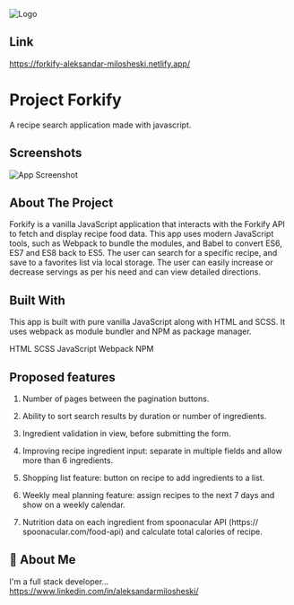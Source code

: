 
![Logo](https://forkify-aleksandar-milosheski.netlify.app/logo.8a7af738.png)


## Link

https://forkify-aleksandar-milosheski.netlify.app/

# Project Forkify

A recipe search application made with javascript.

## Screenshots
![App Screenshot](https://user-images.githubusercontent.com/82302032/150722005-25ad90ef-d542-42b1-b3b0-8391c90d7bc6.png)

## About The Project

Forkify is a vanilla JavaScript application that interacts with the Forkify API to fetch and display recipe food data. This app uses modern JavaScript tools, such as Webpack to bundle the modules, and Babel to convert ES6, ES7 and ES8 back to ES5. The user can search for a specific recipe, and save to a favorites list via local storage. The user can easily increase or decrease servings as per his need and can view detailed directions.
## Built With

This app is built with pure vanilla JavaScript along with HTML and SCSS. It uses webpack as module bundler and NPM as package manager.

HTML
SCSS
JavaScript
Webpack
NPM
## Proposed features

1. Number of pages between the pagination buttons.

2. Ability to sort search results by duration or number of ingredients.

3. Ingredient validation in view, before submitting the form.

4. Improving recipe ingredient input: separate in multiple fields and allow more than 6 ingredients.

5. Shopping list feature: button on recipe to add ingredients to a list.

6. Weekly meal planning feature: assign recipes to the next 7 days and show on a weekly calendar.

7. Nutrition data on each ingredient from spoonacular API (https:// spoonacular.com/food-api) and calculate total calories of recipe.
## 🚀 About Me
I'm a full stack developer...
https://www.linkedin.com/in/aleksandarmilosheski/

